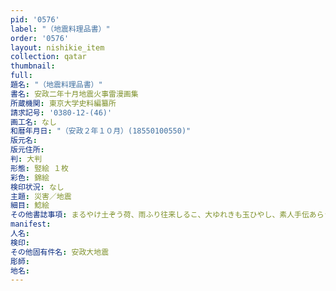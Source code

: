 ```yaml
---
pid: '0576'
label: "（地震料理品書）"
order: '0576'
layout: nishikie_item
collection: qatar
thumbnail: 
full: 
題名: "（地震料理品書）"
書名: 安政二年十月地震火事雷漫画集
所蔵機関: 東京大学史料編纂所
請求記号: '0380-12-(46)'
画工名: なし
和暦年月日: "（安政２年１０月）(18550100550)"
版元名: 
版元住所: 
判: 大判
形態: 竪絵 １枚
彩色: 錦絵
検印状況: なし
主題: 災害／地震
細目: 鯰絵
その他書誌事項: まるやけ土ぞう荷、雨ふり往来しるこ、大ゆれきも玉ひやし、素人手伝あらうちだんご、物もちほどこしたんと、大やね瓦おとし、つぶれ家怪我もち、大まるたつっかいもち、じやま門のつち
manifest: 
人名: 
検印: 
その他固有件名: 安政大地震
彫師: 
地名: 
---
```

